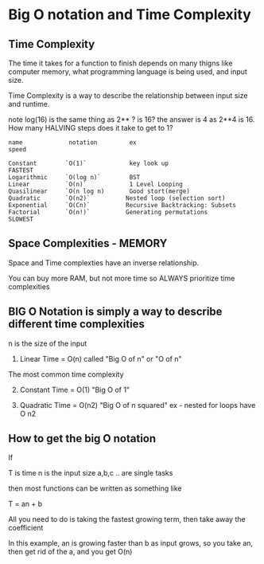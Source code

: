 # Big O notation and Time Complexity

## Time Complexity

The time it takes for a function to finish depends on many thigns like computer memory, what programming language is being used, and input size.

Time Complexity is a way to describe the relationship between input size and runtime.

note log(16) is the same thing as 2** ? is 16? the answer is 4 as 2**4 is 16.
How many HALVING steps does it take to get to 1?

```
name             notation         ex                                    speed

Constant        `O(1)`            key look up                           FASTEST
Logarithmic     `O(log n)`        BST
Linear          `O(n)`            1 Level Looping
Quasilinear     `O(n log n)       Good stort(merge)
Quadratic       `O(n2)`          Nested loop (selection sort)
Exponential     `O(Cn)`          Recursive Backtracking: Subsets
Factorial       `O(n!)`          Generating permutations                SLOWEST

```

## Space Complexities - MEMORY

Space and Time complexties have an inverse relationship.

You can buy more RAM, but not more time so ALWAYS prioritize time complexities

## BIG O Notation is simply a way to describe different time complexities

n is the size of the input

1. Linear Time = O(n) called "Big O of n" or "O of n"

The most common time complexity

2. Constant Time = O(1) "Big O of 1"

3. Quadratic Time = O(n2) "Big O of n squared"
   ex - nested for loops have O n2

## How to get the big O notation

If

T is time
n is the input size
a,b,c .. are single tasks

then most functions can be written as something like

T = an + b

All you need to do is taking the fastest growing term, then take away the coefficient

In this example, an is growing faster than b as input grows, so you take an, then get rid of the a, and you get O(n)
